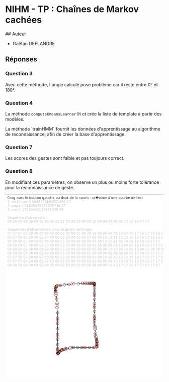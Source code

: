 NIHM - TP : Chaînes de Markov cachées
=====================================

## Auteur

- Gaëtan DEFLANDRE


## Réponses

### Question 3

Avec cette méthode, l'angle calculé pose problème car il reste entre 0° et 180°.

### Question 4

La méthode `computeKmeansLearner` lit et crée la liste de template à partir des
modèles.  

La méthode `trainHMM``fournit les données d'apprentissage au algorithme de
reconnaissance, afin de créer la base d'apprentissage.  

### Question 7

Les scores des gestes sont faible et pas toujours correct.

### Question 8

En modifiant ces paramètres, on observe un plus ou moins forte tolérance pour
la reconnaissance de geste.


![Geste rectangle](rectangle.png)
